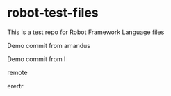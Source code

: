 # robot-test-files

This is a test repo for Robot Framework Language files

Demo commit from amandus


Demo commit from l

remote

erertr
